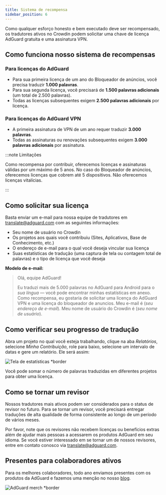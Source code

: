 ```yaml
---
title: Sistema de recompensa
sidebar_position: 6
---
```


Como qualquer esforço honesto e bem executado deve ser recompensado, os tradutores ativos no Crowdin podem solicitar uma chave de licença AdGuard gratuita e uma assinatura VPN.

## Como funciona nosso sistema de recompensas

### Para licenças do AdGuard

- Para sua primeira licença de um ano do Bloqueador de anúncios, você precisa traduzir **1.000 palavras**.
- Para sua segunda licença, você precisará de **1.500 palavras adicionais** (um total de 2.500 palavras).
- Todas as licenças subsequentes exigem **2.500 palavras adicionais** por licença.

### Para licenças do AdGuard VPN

- A primeira assinatura de VPN de um ano requer traduzir **3.000 palavras**.
- Todas as assinaturas ou renovações subsequentes exigem **3.000 palavras adicionais** por assinatura.

:::note Limitações

Como recompensa por contribuir, oferecemos licenças e assinaturas válidas por um máximo de 5 anos. No caso do Bloqueador de anúncios, oferecemos licenças que cobrem até 5 dispositivos. Não oferecemos licenças vitalícias.

:::

## Como solicitar sua licença

Basta enviar um e-mail para nossa equipe de tradutores em [translate@adguard.com](mailto:translate@adguard.com) com as seguintes informações:

- Seu nome de usuário no Crowdin
- Os projetos aos quais você contribuiu (Sites, Aplicativos, Base de Conhecimento, etc.)
- O endereço de e-mail para o qual você deseja vincular sua licença
- Suas estatísticas de tradução (uma captura de tela ou contagem total de palavras) e o tipo de licença que você deseja

**Modelo de e-mail:**

> Olá, equipe AdGuard!
> 
> Eu traduzi mais de 5.000 palavras no AdGuard para Android para o *sua língua* — você pode encontrar minhas estatísticas em anexo. Como recompensa, eu gostaria de solicitar uma licença do AdGuard VPN e uma licença do bloqueador de anuncios. Meu e-mail é (*seu endereço de e-mail*). Meu nome de usuário do Crowdin é (*seu nome de usuário*).

## Como verificar seu progresso de tradução

Abra um projeto no qual você esteja trabalhando, clique na aba *Relatórios*, selecione *Minha Contribuição*, role para baixo, selecione um intervalo de datas e gere um relatório. Ele será assim:

![Tela de estatísticas *border](https://cdn.adtidy.org/content/kb/ad_blocker/miscellaneous/adguard_translations/statistics.png)

Você pode somar o número de palavras traduzidas em diferentes projetos para obter uma licença.

## Como se tornar um revisor

Nossos tradutores mais ativos podem ser considerados para o status de revisor no futuro. Para se tornar um revisor, você precisará entregar traduções de alta qualidade de forma consistente ao longo de um período de vários meses.

Por favor, note que os revisores não recebem licenças ou benefícios extras além de ajudar mais pessoas a acessarem os produtos AdGuard em seu idioma. Se você estiver interessado em se tornar um de nossos revisores, entre em contato conosco via [translate@adguard.com](mailto:translate@adguard.com).

## Presentes para colaboradores ativos

Para os melhores colaboradores, todo ano enviamos presentes com os produtos da AdGuard e fazemos uma menção no nosso [blog](https://adguard.com/en/blog/best-contributors-2023.html).

![AdGuard merch *border](https://cdn.adguard.com/public/Adguard/Blog/presents.png)
